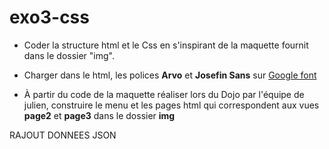 # exo3-css

- Coder la structure html et le Css
  en s'inspirant de la maquette
  fournit dans le dossier "img".
- Charger dans le html, les polices **Arvo** et **Josefin Sans** sur [Google font](https://fonts.google.com/)  
  
- À partir du code de la maquette réaliser lors du Dojo par l'équipe de julien,
 construire le menu et les pages html qui correspondent aux vues **page2** et **page3** dans le dossier **img**

RAJOUT DONNEES JSON
